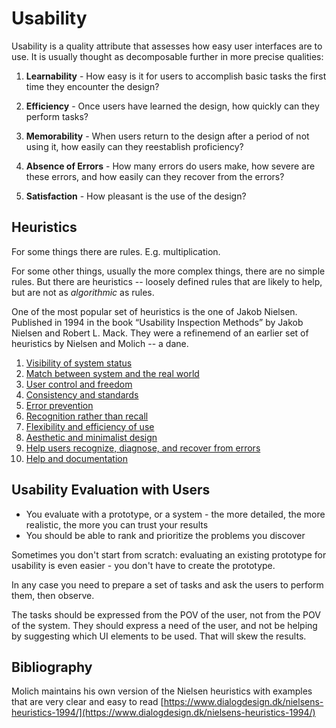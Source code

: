 
# Usability

Usability is a quality attribute that assesses how easy user interfaces are to use. It is usually thought as decomposable further in more precise qualities: 

1. **Learnability** - How easy is it for users to accomplish basic tasks the first time they encounter the design?

3.  **Efficiency** - Once users have learned the design, how quickly can they perform tasks?

4. **Memorability** - When users return to the design after a period of not using it, how easily can they reestablish proficiency?

5. **Absence of Errors** - How many errors do users make, how severe are these errors, and how easily can they recover from the errors?

6.  **Satisfaction** - How pleasant is the use of the design?


## Heuristics

For some things there are rules. E.g. multiplication.

For some other things, usually the more complex things, there are no simple rules. 
But there are heuristics -- loosely defined rules that are likely to help, but are not as *algorithmic* as rules. 


One of the most popular set of heuristics is the one of Jakob Nielsen. Published in 1994 in the book “Usability Inspection Methods” by Jakob Nielsen and Robert L. Mack. They were a refinemend of an earlier set of heuristics by Nielsen and Molich --  a dane. 
1. [Visibility of system status](./usability_examples/1_status.md)
2. [Match between system and the real world](./usability_examples/2_match.md)
3. [User control and freedom](./usability_examples/3_control.md)
4. [Consistency and standards](./usability_examples/4_consistency.md)
5. [Error prevention](./usability_examples/5_error.md)
6. [Recognition rather than recall](./usability_examples/6_recognition.md)
7. [Flexibility and efficiency of use](./usability_examples/7_flexibility.md)
8. [Aesthetic and minimalist design](./usability_examples/8_aesthetics.md)
9. [Help users recognize, diagnose, and recover from errors](./usability_examples/9_help.md)
10. [Help and documentation](./usability_examples/10_documentation.md)


## Usability Evaluation with Users


- You evaluate with a prototype, or a system - the more detailed, the more realistic, the more you can trust your results
- You should be able to rank and prioritize the problems you discover


Sometimes you don't start from scratch: evaluating an existing prototype for usability is even easier - you don't have to create the prototype. 

In any case you need to prepare a set of tasks and ask the users to perform them, then observe. 

The tasks should be expressed from the POV of the user, not from the POV of the system. They should express a need of the user, and not be helping by suggesting which UI elements to be used. That will skew the results. 



## Bibliography

Molich maintains his own version of the Nielsen heuristics with examples that are very clear and easy to read [https://www.dialogdesign.dk/nielsens-heuristics-1994/](https://www.dialogdesign.dk/nielsens-heuristics-1994/)

